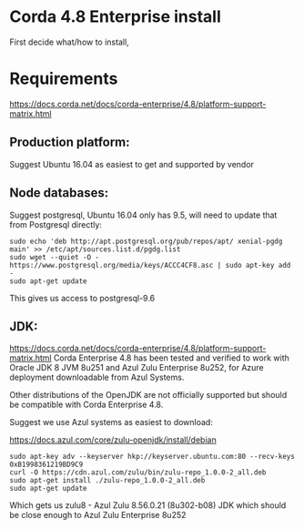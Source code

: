 # Corda 4.8 Enterprise install

First decide what/how to install, 

# Requirements

https://docs.corda.net/docs/corda-enterprise/4.8/platform-support-matrix.html

## Production platform:
Suggest Ubuntu 16.04 as easiest to get and supported by vendor

## Node databases:
Suggest postgresql, Ubuntu 16.04 only has 9.5, will need to update that from Postgresql directly:

```
sudo echo 'deb http://apt.postgresql.org/pub/repos/apt/ xenial-pgdg main' >> /etc/apt/sources.list.d/pgdg.list
sudo wget --quiet -O - https://www.postgresql.org/media/keys/ACCC4CF8.asc | sudo apt-key add -
sudo apt-get update
```
This gives us access to postgresql-9.6

## JDK:
https://docs.corda.net/docs/corda-enterprise/4.8/platform-support-matrix.html
Corda Enterprise 4.8 has been tested and verified to work with Oracle JDK 8 JVM 8u251 and Azul Zulu Enterprise 8u252, for Azure deployment downloadable from Azul Systems.

Other distributions of the OpenJDK are not officially supported but should be compatible with Corda Enterprise 4.8.

Suggest we use Azul systems as easiest to download:

https://docs.azul.com/core/zulu-openjdk/install/debian

```
sudo apt-key adv --keyserver hkp://keyserver.ubuntu.com:80 --recv-keys 0xB1998361219BD9C9
curl -O https://cdn.azul.com/zulu/bin/zulu-repo_1.0.0-2_all.deb
sudo apt-get install ./zulu-repo_1.0.0-2_all.deb
sudo apt-get update
```

Which gets us zulu8 - Azul Zulu 8.56.0.21 (8u302-b08) JDK which should be close enough to Azul Zulu Enterprise 8u252
